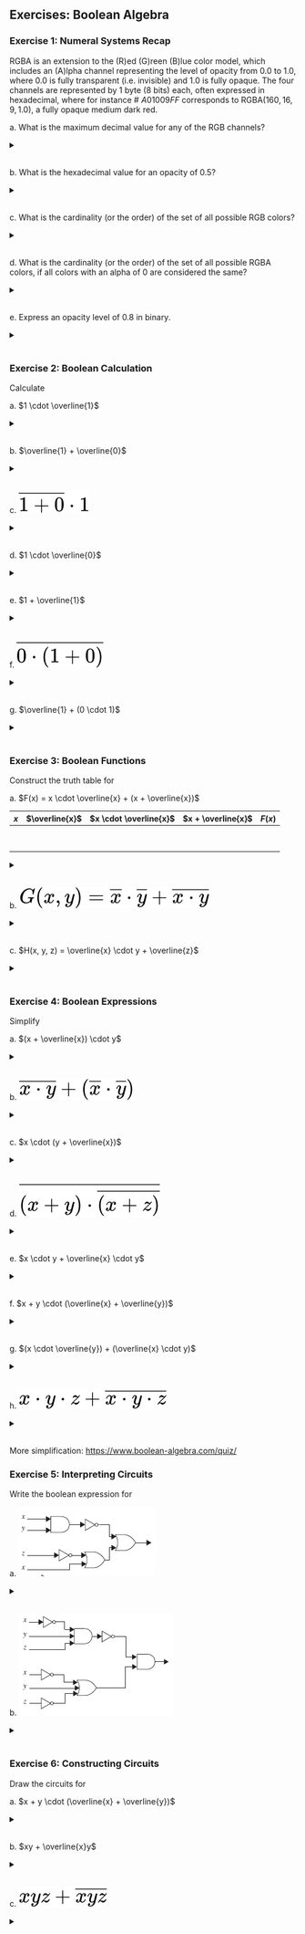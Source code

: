 ## Exercises: Boolean Algebra

### Exercise 1: Numeral Systems Recap

RGBA is an extension to the (R)ed (G)reen (B)lue color model, which includes an (A)lpha channel representing the level of opacity from $0.0$ to $1.0$, where $0.0$ is fully transparent (i.e. invisible) and $1.0$ is fully opaque.
The four channels are represented by 1 byte (8 bits) each, often expressed in hexadecimal, where for instance # $A01009FF$ corresponds to RGBA($160, 16, 9, 1.0$), a fully opaque medium dark red.

a. What is the maximum decimal value for any of the RGB channels?
<details>
<br>
<summary> </summary>
$255$
</details>
<br>

b. What is the hexadecimal value for an opacity of $0.5$?
<details>
<br>
<summary> </summary>
$\approx 79$ or $80$
</details>
<br>

c. What is the cardinality (or the order) of the set of all possible RGB colors?
<details>
<br>
<summary> </summary>
$16^{6} = 16 777 216$
</details>
<br>

d. What is the cardinality (or the order) of the set of all possible RGBA colors, if all colors with an alpha of $0$ are considered the same?
<details>
<br>
<summary> </summary>
$16^{6} \cdot (16^2-1) + 1 = 16 777 216 \cdot 255 + 1 = 4 278 190 081$
</details>
<br>

e. Express an opacity level of $0.8$ in binary.
<details>
<br>
<summary> </summary>
$255 \cdot 0.8 = 204_{10} = 11001100_2$
</details>
<br>

### Exercise 2: Boolean Calculation

Calculate

a. $1 \cdot \overline{1}$  
<details>
<br>
<summary> </summary>
$0$
</details>
<br>

b. $\overline{1} + \overline{0}$  
<details>
<br>
<summary> </summary>
$1$
</details>
<br>

c. ![$\overline{1 + 0} \cdot 1$](https://github.com/jakobmwang/MSE1/blob/main/src/equation%20(4).svg)
<details>
<br>
<summary> </summary>
$0$
</details>
<br>

d. $1 \cdot \overline{0}$  
<details>
<br>
<summary> </summary>
$1$
</details>
<br>

e. $1 + \overline{1}$  
<details>
<br>
<summary> </summary>
$1$
</details>
<br>

f. ![$\overline{0 \cdot (1 + 0)}$](https://github.com/jakobmwang/MSE1/blob/main/src/equation%20(5).svg)
<details>
<br>
<summary> </summary>
$1$
</details>
<br>

g. $\overline{1} + (0 \cdot 1)$  
<details>
<br>
<summary> </summary>
$0$
</details>
<br>

### Exercise 3: Boolean Functions
Construct the truth table for

a. $F(x) = x \cdot \overline{x} + (x + \overline{x})$

| $x$ | $\overline{x}$ | $x \cdot \overline{x}$ | $x + \overline{x}$ | $F(x)$ |
|---|---|---|---|---|
| &nbsp; |   |   |   |   |
| &nbsp; |   |   |   |   |

<details>
<br>
<summary> </summary>

| $x$ | $\overline{x}$ | $x \cdot \overline{x}$ | $x + \overline{x}$ | $F(x)$ |
|---|---|---|---|---|
| 0 | 1 | 0 | 1 | 0+1=1 |
| 1 | 0 | 0 | 1 | 0+1=1 |

</details>
<br>

b. ![$G(x, y) = \overline{x} \cdot \overline{y} + \overline{x \cdot y}$](https://github.com/jakobmwang/MSE1/blob/main/src/equation%20(2).svg)

<details>
<br>
<summary> </summary>

| $x$ | $y$ | $\overline{x}$ | $\overline{y}$ | $\overline{x} \cdot \overline{y}$ | ![$\overline{x \cdot y}$](https://github.com/jakobmwang/MSE1/blob/main/src/equation%20(3).svg) | $G(x, y)$ |
|---|---|---|---|---|---|---|
| 0 | 0 | 1 | 1 | 1 | 1 | 1+1=1 |
| 0 | 1 | 1 | 0 | 0 | 1 | 0+1=1 |
| 1 | 0 | 0 | 1 | 0 | 1 | 0+1=1 |
| 1 | 1 | 0 | 0 | 0 | 0 | 0+0=0 |

</details>
<br>

c. $H(x, y, z) = \overline{x} \cdot y + \overline{z}$

<details>
<br>
<summary> </summary>

| $x$ | $y$ | $z$ | $\overline{x}$ | $\overline{x} \cdot y$ | $\overline{z}$ | $H(x, y, z)$ |
|---|---|---|---|---|---|---|
| 0 | 0 | 0 | 1 | 0 | 1 | 0+1=1 |
| 0 | 0 | 1 | 1 | 0 | 0 | 0+0=0 |
| 0 | 1 | 0 | 1 | 1 | 1 | 1+1=1 |
| 0 | 1 | 1 | 1 | 1 | 0 | 1+0=1 |
| 1 | 0 | 0 | 0 | 0 | 1 | 0+1=1 |
| 1 | 0 | 1 | 0 | 0 | 0 | 0+0=0 |
| 1 | 1 | 0 | 0 | 0 | 1 | 0+1=1 |
| 1 | 1 | 1 | 0 | 0 | 0 | 0+0=0 |

</details>
<br>

### Exercise 4: Boolean Expressions

Simplify

a. $(x + \overline{x}) \cdot y$  
<details>
<br>
<summary> </summary>
$y$
</details>
<br>

b. <img src="https://github.com/jakobmwang/MSE1/blob/main/src/equation%20(10).svg">
<details>
<br>
<summary> </summary>
$\overline{xy}$
</details>
<br>

c. $x \cdot (y + \overline{x})$  
<details>
<br>
<summary> </summary>
$x \cdot y$
</details>
<br>

d. <img src="https://github.com/jakobmwang/MSE1/blob/main/src/equation%20(9).svg">
<details>
<br>
<summary> </summary>
$x + \overline{y} + z$
</details>
<br>

e. $x \cdot y + \overline{x} \cdot y$  
<details>
<br>
<summary> </summary>
$y$
</details>
<br>

f. $x + y \cdot (\overline{x} + \overline{y})$
<details>
<br>
<summary> </summary>
$x + y$
</details>
<br>

g. $(x \cdot \overline{y}) + (\overline{x} \cdot y)$  
<details>
<br>
<summary> </summary>
$(x \cdot \overline{y}) + (\overline{x} \cdot y)$
</details>
<br>

h. <img src="https://github.com/jakobmwang/MSE1/blob/main/src/equation%20(8).svg">
<details>
<br>
<summary> </summary>
$1$
</details>
<br>

More simplification: https://www.boolean-algebra.com/quiz/

### Exercise 5: Interpreting Circuits

Write the boolean expression for

a. <img src="https://github.com/jakobmwang/MSE1/blob/main/src/circuit3.png">
<details>
<br>
<summary> </summary>
$\overline{xy}+(\overline{z}+x)$
</details>
<br>

b. <img src="https://github.com/jakobmwang/MSE1/blob/main/src/circuit4.png">
<details>
<br>
<summary> </summary>
<img src="https://github.com/jakobmwang/MSE1/blob/main/src/equation%20(7).svg">
</details>
<br>

### Exercise 6: Constructing Circuits

Draw the circuits for

a. $x + y \cdot (\overline{x} + \overline{y})$
<details>
<br>
<summary> </summary>
<img src="https://github.com/jakobmwang/MSE1/blob/main/src/circuit5.png">
</details>
<br>

b. $xy + \overline{x}y$
<details>
<br>
<summary> </summary>
<img src="https://github.com/jakobmwang/MSE1/blob/main/src/circuit6.png">
</details>
<br>

c. ![$xyz + \overline{xyz}$](https://github.com/jakobmwang/MSE1/blob/main/src/equation%20(6).svg)
<details>
<br>
<summary> </summary>
<img src="https://github.com/jakobmwang/MSE1/blob/main/src/circuit7.png">
</details>
<br>

